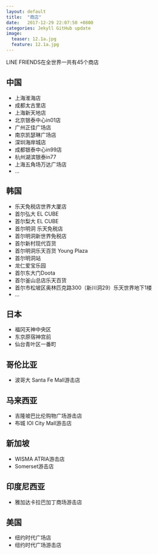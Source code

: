 ```yaml
---
layout: default
title:  "商店"
date:   2017-12-29 22:07:50 +0800
categories: Jekyll GitHub update
image:
  teaser: 12.1a.jpg
  feature: 12.1a.jpg
---
```

LINE FRIENDS在全世界一共有45个商店

## 中国
- 上海淮海店
- 成都太古里店
- 上海新天地店
- 北京银泰中心in01店
- 广州正佳广场店
- 南京凯瑟琳广场店
- 深圳海岸城店
- 成都银泰中心in99店
- 杭州湖滨银泰in77
- 上海五角场万达广场店
- ...

## 韩国
- 乐天免税店世界大厦店
- 首尔弘大 EL CUBE
- 首尔梨大 EL CUBE
- 首尔明洞 乐天免税店
- 首尔明洞新世界免税店
- 首尔新村现代百货
- 首尔明洞乐天百货 Young Plaza
- 首尔明洞站
- 龙仁爱宝乐园
- 首尔东大门Doota
- 首尔釜山总店乐天百货
- 首尔市松坡区奥林匹克路300（新川洞29）乐天世界地下1楼
- ...

## 日本
- 福冈天神中央区
- 东京原宿神宫前
- 仙台青叶区一番町

## 哥伦比亚
- 波哥大 Santa Fe Mall游击店

## 马来西亚
- 吉隆坡巴比伦购物广场游击店
- 布城 IOI City Mall游击店

## 新加坡
- WISMA ATRIA游击店
- Somerset游击店

## 印度尼西亚
- 雅加达卡拉巴加丁商场游击店

## 美国
- 纽约时代广场店
- 纽约时代广场游击店
